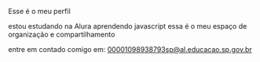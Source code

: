 Esse é o meu perfil

estou estudando na Alura
aprendendo javascript
essa é o meu espaço de organização e compartilhamento

entre em contado comigo em: 00001098938793sp@al.educacao.sp.gov.br
